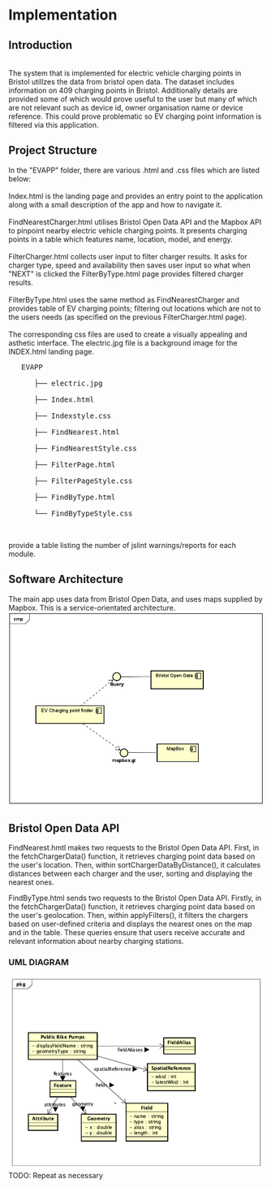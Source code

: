 # Implementation

## Introduction
<br>
The system that is implemented for electric vehicle charging points in Bristol utillzes the data from bristol open data. The dataset includes information on 409 charging points in Bristol. Additionally details are provided some of which would prove useful to the user but many of which are not relevant such as device id, owner organisation name or device reference. This could prove problematic so EV charging point information is filtered via this application.
<br>

## Project Structure
In the "EVAPP" folder, there are various .html and .css files which are listed below:<br>
<br>
Index.html is the landing page and provides an entry point to the application along with a small description of the app and how to navigate it.<br>
<br>
FindNearestCharger.html utilises Bristol Open Data API and the Mapbox API to pinpoint nearby electric vehicle charging points. It presents charging points in a table which features name, location, model, and energy.<br>
<br>
FilterCharger.html collects user input to filter charger results. It asks for charger type, speed and availability then saves user input so what when "NEXT" is clicked the FilterByType.html page provides filtered charger results.<br>
<br>
FilterByType.html uses the same method as FindNearestCharger and provides table of EV charging points; filtering out locations which are not to the users needs (as specified on the previous FilterCharger.html page).<br>
<br>
The corresponding css files are used to create a visually appealing and asthetic interface. The electric.jpg file is a background image for the INDEX.html landing page.<br>
<pre>
   EVAPP<br>
      ├── electric.jpg<br>
      ├── Index.html<br>
      ├── Indexstyle.css<br>
      ├── FindNearest.html<br>
      ├── FindNearestStyle.css<br>
      ├── FilterPage.html<br>
      ├── FilterPageStyle.css<br>
      ├── FindByType.html<br>
      └── FindByTypeStyle.css<br>
      
</pre>

provide a table listing the number of jslint warnings/reports for each module.



## Software Architecture
The main app uses data from Bristol Open Data, and uses maps supplied by Mapbox. This is a service-orientated architecture.
![Insert your component Diagram here](images/EV2.png)

## Bristol Open Data API
FindNearest.hmtl makes two requests to the Bristol Open Data API. First, in the fetchChargerData() function, it retrieves charging point data based on the user's location. Then, within sortChargerDataByDistance(), it calculates distances between each charger and the user, sorting and displaying the nearest ones.

FindByType.html sends two requests to the Bristol Open Data API. Firstly, in the fetchChargerData() function, it retrieves charging point data based on the user's geolocation. Then, within applyFilters(), it filters the chargers based on user-defined criteria and displays the nearest ones on the map and in the table. These queries ensure that users receive accurate and relevant information about nearby charging stations.<br>

### UML DIAGRAM
![UML Class diagrams representing JSON query results](images/class1.png)
TODO: Repeat as necessary
